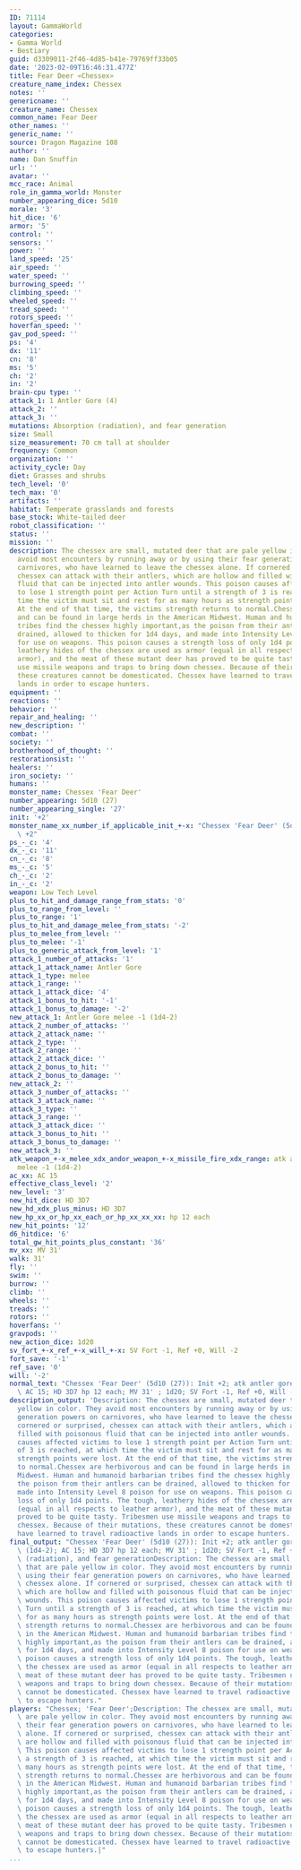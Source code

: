 ```yaml
---
ID: 71114
layout: GammaWorld
categories:
- Gamma World
- Bestiary
guid: d3309011-2f46-4d85-b41e-79769ff33b05
date: '2023-02-09T16:46:31.477Z'
title: Fear Deer «Chessex»
creature_name_index: Chessex
notes: ''
genericname: ''
creature_name: Chessex
common_name: Fear Deer
other_names: ''
generic_name: ''
source: Dragon Magazine 108
author: ''
name: Dan Snuffin
url: ''
avatar: ''
mcc_race: Animal
role_in_gamma_world: Monster
number_appearing_dice: 5d10
morale: '3'
hit_dice: '6'
armor: '5'
control: ''
sensors: ''
power: ''
land_speed: '25'
air_speed: ''
water_speed: ''
burrowing_speed: ''
climbing_speed: ''
wheeled_speed: ''
tread_speed: ''
rotors_speed: ''
hoverfan_speed: ''
gav_pod_speed: ''
ps: '4'
dx: '11'
cn: '8'
ms: '5'
ch: '2'
in: '2'
brain-cpu type: ''
attack_1: 1 Antler Gore (4)
attack_2: ''
attack_3: ''
mutations: Absorption (radiation), and fear generation
size: Small
size_measurement: 70 cm tall at shoulder
frequency: Common
organization: ''
activity_cycle: Day
diet: Grasses and shrubs
tech_level: '0'
tech_max: '0'
artifacts: ''
habitat: Temperate grasslands and forests
base_stock: White-tailed deer
robot_classification: ''
status: ''
mission: ''
description: The chessex are small, mutated deer that are pale yellow in color. They
  avoid most encounters by running away or by using their fear generation powers on
  carnivores, who have learned to leave the chessex alone. If cornered or surprised,
  chessex can attack with their antlers, which are hollow and filled with poisonous
  fluid that can be injected into antler wounds. This poison causes affected victims
  to lose 1 strength point per Action Turn until a strength of 3 is reached, at which
  time the victim must sit and rest for as many hours as strength points were lost.
  At the end of that time, the victims strength returns to normal.Chessex are herbivorous
  and can be found in large herds in the American Midwest. Human and humanoid barbarian
  tribes find the chessex highly important,as the poison from their antlers can be
  drained, allowed to thicken for 1d4 days, and made into Intensity Level 8 poison
  for use on weapons. This poison causes a strength loss of only 1d4 points. The tough,
  leathery hides of the chessex are used as armor (equal in all respects to leather
  armor), and the meat of these mutant deer has proved to be quite tasty. Tribesmen
  use missile weapons and traps to bring down chessex. Because of their mutations,
  these creatures cannot be domesticated. Chessex have learned to travel radioactive
  lands in order to escape hunters.
equipment: ''
reactions: ''
behavior: ''
repair_and_healing: ''
new_description: ''
combat: ''
society: ''
brotherhood_of_thought: ''
restorationsist: ''
healers: ''
iron_society: ''
humans: ''
monster_name: Chessex 'Fear Deer'
number_appearing: 5d10 (27)
number_appearing_single: '27'
init: '+2'
monster_name_xx_number_if_applicable_init_+-x: "Chessex 'Fear Deer' (5d10 (27)): Init\
  \ +2"
ps_-_c: '4'
dx_-_c: '11'
cn_-_c: '8'
ms_-_c: '5'
ch_-_c: '2'
in_-_c: '2'
weapon: Low Tech Level
plus_to_hit_and_damage_range_from_stats: '0'
plus_to_range_from_level: ''
plus_to_range: '1'
plus_to_hit_and_damage_melee_from_stats: '-2'
plus_to_melee_from_level: ''
plus_to_melee: '-1'
plus_to_generic_attack_from_level: '1'
attack_1_number_of_attacks: '1'
attack_1_attack_name: Antler Gore
attack_1_type: melee
attack_1_range: ''
attack_1_attack_dice: '4'
attack_1_bonus_to_hit: '-1'
attack_1_bonus_to_damage: '-2'
new_attack_1: Antler Gore melee -1 (1d4-2)
attack_2_number_of_attacks: ''
attack_2_attack_name: ''
attack_2_type: ''
attack_2_range: ''
attack_2_attack_dice: ''
attack_2_bonus_to_hit: ''
attack_2_bonus_to_damage: ''
new_attack_2: ''
attack_3_number_of_attacks: ''
attack_3_attack_name: ''
attack_3_type: ''
attack_3_range: ''
attack_3_attack_dice: ''
attack_3_bonus_to_hit: ''
attack_3_bonus_to_damage: ''
new_attack_3: ''
atk_weapon_+-x_melee_xdx_andor_weapon_+-x_missile_fire_xdx_range: atk antler gore
  melee -1 (1d4-2)
ac_xx: AC 15
effective_class_level: '2'
new_level: '3'
new_hit_dice: HD 3D7
new_hd_xdx_plus_minus: HD 3D7
new_hp_xx_or_hp_xx_each_or_hp_xx_xx_xx: hp 12 each
new_hit_points: '12'
d6_hitdice: '6'
total_gw_hit_points_plus_constant: '36'
mv_xx: MV 31'
walk: 31'
fly: ''
swim: ''
burrow: ''
climb: ''
wheels: ''
treads: ''
rotors: ''
hoverfans: ''
gravpods: ''
new_action_dice: 1d20
sv_fort_+-x_ref_+-x_will_+-x: SV Fort -1, Ref +0, Will -2
fort_save: '-1'
ref_save: '0'
will: '-2'
normal_text: "Chessex 'Fear Deer' (5d10 (27)): Init +2; atk antler gore melee -1 (1d4-2);\
  \ AC 15; HD 3D7 hp 12 each; MV 31' ; 1d20; SV Fort -1, Ref +0, Will -2"
description_output: 'Description: The chessex are small, mutated deer that are pale
  yellow in color. They avoid most encounters by running away or by using their fear
  generation powers on carnivores, who have learned to leave the chessex alone. If
  cornered or surprised, chessex can attack with their antlers, which are hollow and
  filled with poisonous fluid that can be injected into antler wounds. This poison
  causes affected victims to lose 1 strength point per Action Turn until a strength
  of 3 is reached, at which time the victim must sit and rest for as many hours as
  strength points were lost. At the end of that time, the victims strength returns
  to normal.Chessex are herbivorous and can be found in large herds in the American
  Midwest. Human and humanoid barbarian tribes find the chessex highly important,as
  the poison from their antlers can be drained, allowed to thicken for 1d4 days, and
  made into Intensity Level 8 poison for use on weapons. This poison causes a strength
  loss of only 1d4 points. The tough, leathery hides of the chessex are used as armor
  (equal in all respects to leather armor), and the meat of these mutant deer has
  proved to be quite tasty. Tribesmen use missile weapons and traps to bring down
  chessex. Because of their mutations, these creatures cannot be domesticated. Chessex
  have learned to travel radioactive lands in order to escape hunters.'
final_output: "Chessex 'Fear Deer' (5d10 (27)): Init +2; atk antler gore melee -1\
  \ (1d4-2); AC 15; HD 3D7 hp 12 each; MV 31' ; 1d20; SV Fort -1, Ref +0, Will -2Absorption\
  \ (radiation), and fear generationDescription: The chessex are small, mutated deer\
  \ that are pale yellow in color. They avoid most encounters by running away or by\
  \ using their fear generation powers on carnivores, who have learned to leave the\
  \ chessex alone. If cornered or surprised, chessex can attack with their antlers,\
  \ which are hollow and filled with poisonous fluid that can be injected into antler\
  \ wounds. This poison causes affected victims to lose 1 strength point per Action\
  \ Turn until a strength of 3 is reached, at which time the victim must sit and rest\
  \ for as many hours as strength points were lost. At the end of that time, the victims\
  \ strength returns to normal.Chessex are herbivorous and can be found in large herds\
  \ in the American Midwest. Human and humanoid barbarian tribes find the chessex\
  \ highly important,as the poison from their antlers can be drained, allowed to thicken\
  \ for 1d4 days, and made into Intensity Level 8 poison for use on weapons. This\
  \ poison causes a strength loss of only 1d4 points. The tough, leathery hides of\
  \ the chessex are used as armor (equal in all respects to leather armor), and the\
  \ meat of these mutant deer has proved to be quite tasty. Tribesmen use missile\
  \ weapons and traps to bring down chessex. Because of their mutations, these creatures\
  \ cannot be domesticated. Chessex have learned to travel radioactive lands in order\
  \ to escape hunters."
players: "Chessex; 'Fear Deer';Description: The chessex are small, mutated deer that\
  \ are pale yellow in color. They avoid most encounters by running away or by using\
  \ their fear generation powers on carnivores, who have learned to leave the chessex\
  \ alone. If cornered or surprised, chessex can attack with their antlers, which\
  \ are hollow and filled with poisonous fluid that can be injected into antler wounds.\
  \ This poison causes affected victims to lose 1 strength point per Action Turn until\
  \ a strength of 3 is reached, at which time the victim must sit and rest for as\
  \ many hours as strength points were lost. At the end of that time, the victims\
  \ strength returns to normal.Chessex are herbivorous and can be found in large herds\
  \ in the American Midwest. Human and humanoid barbarian tribes find the chessex\
  \ highly important,as the poison from their antlers can be drained, allowed to thicken\
  \ for 1d4 days, and made into Intensity Level 8 poison for use on weapons. This\
  \ poison causes a strength loss of only 1d4 points. The tough, leathery hides of\
  \ the chessex are used as armor (equal in all respects to leather armor), and the\
  \ meat of these mutant deer has proved to be quite tasty. Tribesmen use missile\
  \ weapons and traps to bring down chessex. Because of their mutations, these creatures\
  \ cannot be domesticated. Chessex have learned to travel radioactive lands in order\
  \ to escape hunters.|"
...
```


